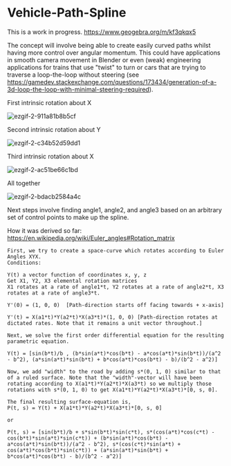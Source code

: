 # Vehicle-Path-Spline
This is a work in progress. https://www.geogebra.org/m/kf3qkqx5

The concept will involve being able to create easily curved paths whilst having more control over angular momentum. This could have applications in smooth camera movement in Blender or even (weak) engineering applications for trains that use "twist" to turn or cars that are trying to traverse a loop-the-loop without steering (see https://gamedev.stackexchange.com/questions/173434/generation-of-a-3d-loop-the-loop-with-minimal-steering-required).

First intrinsic rotation about X

![ezgif-2-911a81b8b5cf](https://user-images.githubusercontent.com/33347703/81968651-94e88480-9614-11ea-96c6-4715d1fa0b76.gif)

Second intrinsic rotation about Y

![ezgif-2-c34b52d59dd1](https://user-images.githubusercontent.com/33347703/81968653-95811b00-9614-11ea-9880-69f619f467a4.gif)

Third intrinsic rotation about X

![ezgif-2-ac51be66c1bd](https://user-images.githubusercontent.com/33347703/81968656-9619b180-9614-11ea-9888-bfba90c70ada.gif)

All together

![ezgif-2-bdacb2584a4c](https://user-images.githubusercontent.com/33347703/81968661-974ade80-9614-11ea-89e5-631c4b76cb2b.gif)

Next steps involve finding angle1, angle2, and angle3 based on an arbitrary set of control points to make up the spline.

How it was derived so far:
https://en.wikipedia.org/wiki/Euler_angles#Rotation_matrix
```
First, we try to create a space-curve which rotates according to Euler Angles XYX.
Conditions:

Y(t) a vector function of coordinates x, y, z
Get X1, Y2, X3 elemental rotation matrices
X1 rotates at a rate of angle1*t, Y2 rotates at a rate of angle2*t, X3 rotates at a rate of angle3*t.

Y'(0) = (1, 0, 0)  [Path-direction starts off facing towards + x-axis]

Y'(t) = X(a1*t)*Y(a2*t)*X(a3*t)*(1, 0, 0) [Path-direction rotates at dictated rates. Note that it remains a unit vector throughout.]

Next, we solve the first order differential equation for the resulting parametric equation.

Y(t) = [sin(b*t)/b , (b*sin(a*t)*cos(b*t) - a*cos(a*t)*sin(b*t))/(a^2 - b^2), (a*sin(a*t)*sin(b*t) + b*cos(a*t)*cos(b*t) - b)/(b^2 - a^2)]

Now, we add "width" to the road by adding s*(0, 1, 0) similar to that of a ruled surface. Note that the "width"-vector will have been rotating according to X(a1*t)*Y(a2*t)*X(a3*t) so we multiply those rotations with s*(0, 1, 0) to get X(a1*t)*Y(a2*t)*X(a3*t)*[0, s, 0].

The final resulting surface-equation is,
P(t, s) = Y(t) + X(a1*t)*Y(a2*t)*X(a3*t)*[0, s, 0]

or

P(t, s) = [sin(b*t)/b + s*sin(b*t)*sin(c*t), s*(cos(a*t)*cos(c*t) - cos(b*t)*sin(a*t)*sin(c*t)) + (b*sin(a*t)*cos(b*t) - a*cos(a*t)*sin(b*t))/(a^2 - b^2), s*(cos(c*t)*sin(a*t) + cos(a*t)*cos(b*t)*sin(c*t)) + (a*sin(a*t)*sin(b*t) + b*cos(a*t)*cos(b*t) - b)/(b^2 - a^2)]
```
